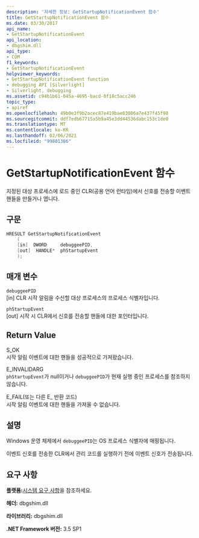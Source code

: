 ```yaml
---
description: '자세한 정보: GetStartupNotificationEvent 함수'
title: GetStartupNotificationEvent 함수
ms.date: 03/30/2017
api_name:
- GetStartupNotificationEvent
api_location:
- dbgshim.dll
api_type:
- COM
f1_keywords:
- GetStartupNotificationEvent
helpviewer_keywords:
- GetStartupNotificationEvent function
- debugging API [Silverlight]
- Silverlight, debugging
ms.assetid: c94b1b61-045a-4695-bacd-0f18c5acc246
topic_type:
- apiref
ms.openlocfilehash: 49b0e3f9b2acec87e419bae03086a7e437f45f98
ms.sourcegitcommit: ddf7edb67715a5b9a45e3dd44536dabc153c1de0
ms.translationtype: MT
ms.contentlocale: ko-KR
ms.lasthandoff: 02/06/2021
ms.locfileid: "99801386"
---
```

# <a name="getstartupnotificationevent-function"></a>GetStartupNotificationEvent 함수

지정된 대상 프로세스에 로드 중인 CLR(공용 언어 런타임)에서 신호를 전송할 이벤트 핸들을 만들거나 엽니다.  
  
## <a name="syntax"></a>구문  
  
```cpp  
HRESULT GetStartupNotificationEvent  
    (  
    [in]  DWORD     debuggeePID,  
    [out]  HANDLE*  phStartupEvent  
    );  
```  
  
## <a name="parameters"></a>매개 변수  

 `debuggeePID`  
 [in] CLR 시작 알림을 수신할 대상 프로세스의 프로세스 식별자입니다.  
  
 `phStartupEvent`  
 [out] 시작 시 CLR에서 신호를 전송할 핸들에 대한 포인터입니다.  
  
## <a name="return-value"></a>Return Value  

 S_OK  
 시작 알림 이벤트에 대한 핸들을 성공적으로 가져왔습니다.  
  
 E_INVALIDARG  
 `phStartupEvent`가 null이거나 `debuggeePID`가 현재 실행 중인 프로세스를 참조하지 않습니다.  
  
 E_FAIL(또는 다른 E_ 반환 코드)  
 시작 알림 이벤트에 대한 핸들을 가져올 수 없습니다.  
  
## <a name="remarks"></a>설명  

 Windows 운영 체제에서 `debuggeePID`는 OS 프로세스 식별자에 매핑됩니다.  
  
 이벤트 신호를 전송한 CLR에서 관리 코드를 실행하기 전에 이벤트 신호가 전송됩니다.  
  
## <a name="requirements"></a>요구 사항  

 **플랫폼:**[시스템 요구 사항](../../get-started/system-requirements.md)을 참조하세요.  
  
 **헤더:** dbgshim.dll  
  
 **라이브러리:** dbgshim.dll  
  
 **.NET Framework 버전:** 3.5 SP1
